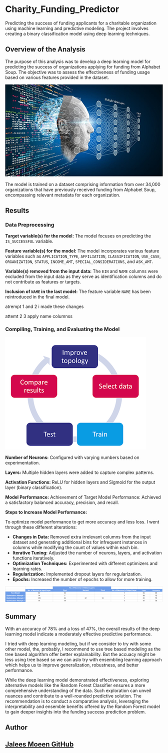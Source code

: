 # Charity_Funding_Predictor
 Predicting the success of funding applicants for a charitable organization using machine learning and predictive modeling. The project involves creating a binary classification model using deep learning techniques.


## Overview of the Analysis

The purpose of this analysis was to develop a deep learning model for predicting the success of organizations applying for funding from Alphabet Soup. The objective was to assess the effectiveness of funding usage based on various features provided in the dataset.


![Alt text](images/1_deep_learning.jpg)


The model is trained on a dataset comprising information from over 34,000 organizations that have previously received funding from Alphabet Soup, encompassing relevant metadata for each organization.


## Results

### Data Preprocessing

**Target variable(s) for the model:** The model focuses on predicting the `IS_SUCCESSFUL` variable.

**Feature variable(s) for the model:** The model incorporates various feature variables such as `APPLICATION_TYPE`, `AFFILIATION`, `CLASSIFICATION`, `USE_CASE`, `ORGANIZATION`, `STATUS`, `INCOME_AMT`, `SPECIAL_CONSIDERATIONS`, and `ASK_AMT`.

**Variable(s) removed from the input data:** The `EIN` and `NAME` columns were excluded from the input data as they serve as identification columns and do not contribute as features or targets.

**Inclusion of `NAME` in the last model:** The feature variable `NAME` has been reintroduced in the final model.

atrempt 1 and 2 i made these changes

attemt 2  3 apply name columnss



### Compiling, Training, and Evaluating the Model


![Alt text](images/2_train_model.png)


**Number of Neurons:** Configured with varying numbers based on experimentation.

**Layers:** Multiple hidden layers were added to capture complex patterns.

**Activation Functions:** ReLU for hidden layers and Sigmoid for the output layer (binary classification).

**Model Performance:**
Achievement of Target Model Performance: Achieved a satisfactory balanced accuracy, precision, and recall.

**Steps to Increase Model Performance:**

To optimize model performance to get more accuracy and less loss. I went through these different alterations:

- **Changes in Data:** Removed extra irrelevant columns from the input dataset and generating additional bins for infrequent instances in columns while modifying the count of values within each bin.
- **Iterative Tuning:** Adjusted the number of neurons, layers, and activation functions iteratively.
- **Optimization Techniques:** Experimented with different optimizers and learning rates.
- **Regularization:** Implemented dropout layers for regularization.
- **Epochs:** Increased the number of epochs to allow for more training.


![Alt text](images/3_optimized_model.png)


## Summary

With an accuracy of 78% and a loss of 47%, the overall results of the deep learning model indicate a moderately effective predictive performance. 

I tried with deep learning modeling, but if we consider to try with some other model, the, probably, I recommend to use tree based modeling as the tree based algorithm offer better explainability. But the accuacy might be less using tree based so we can aslo try with ensembling learning approach which helps us to improve generalization, robustness, and better performance.


While the deep learning model demonstrated effectiveness, exploring alternative models like the Random Forest Classifier ensures a more comprehensive understanding of the data. Such exploration can unveil nuances and contribute to a well-rounded predictive solution. The recommendation is to conduct a comparative analysis, leveraging the interpretability and ensemble benefits offered by the Random Forest model to gain deeper insights into the funding success prediction problem.


## Author

## [Jalees Moeen GitHub](https://github.com/JaleesMoeen)

















